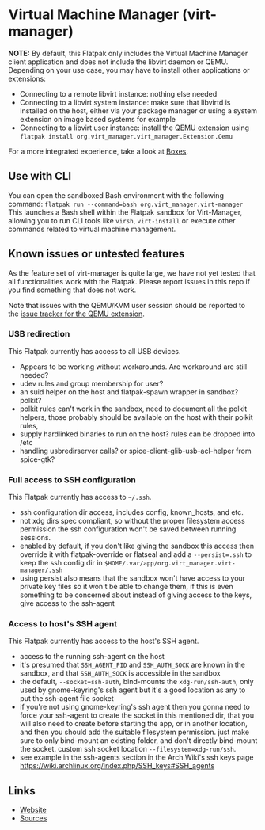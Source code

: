 # Virtual Machine Manager (virt-manager)

**NOTE:** By default, this Flatpak only includes the Virtual Machine Manager
client application and does not include the libvirt daemon or QEMU. Depending
on your use case, you may have to install other applications or extensions:

- Connecting to a remote libvirt instance: nothing else needed
- Connecting to a libvirt system instance: make sure that libvirtd is installed
  on the host, either via your package manager or using a system extension on
  image based systems for example
- Connecting to a libvirt user instance: install the
  [QEMU extension](https://github.com/flathub/org.virt_manager.virt_manager.Extension.Qemu)
  using `flatpak install org.virt_manager.virt_manager.Extension.Qemu`

For a more integrated experience, take a look at
[Boxes](https://flathub.org/apps/org.gnome.Boxes).

## Use with CLI

You can open the sandboxed Bash environment with the following command:
```flatpak run --command=bash org.virt_manager.virt-manager```
This launches a Bash shell within the Flatpak sandbox for Virt-Manager, allowing you to run CLI tools like `virsh`, `virt-install` or execute other commands related to virtual machine management.

## Known issues or untested features

As the feature set of virt-manager is quite large, we have not yet tested that
all functionalities work with the Flatpak. Please report issues in this repo
if you find something that does not work.

Note that issues with the QEMU/KVM user session should be reported to the
[issue tracker for the QEMU extension](https://github.com/flathub/org.virt_manager.virt_manager.Extension.Qemu/issues).

### USB redirection

This Flatpak currently has access to all USB devices.

* Appears to be working without workarounds. Are workaround are still needed?
* udev rules and group membership for user?
* an suid helper on the host and flatpak-spawn wrapper in sandbox? polkit?
* polkit rules can't work in the sandbox, need to document all the polkit
  helpers, those probably should be available on the host with their polkit
  rules,
* supply hardlinked binaries to run on the host? rules can be dropped into /etc
* handling usbredirserver calls? or spice-client-glib-usb-acl-helper from
  spice-gtk?

### Full access to SSH configuration

This Flatpak currently has access to `~/.ssh`.

* ssh configuration dir access, includes config, known_hosts, and etc.
* not xdg dirs spec compliant, so without the proper filesystem access
  permission the ssh configuration won't be saved between running sessions.
* enabled by default, if you don't like giving the sandbox this access then
  override it with flatpak-override or flatseal and add a `--persist=.ssh` to
  keep the ssh config dir in
  `$HOME/.var/app/org.virt_manager.virt-manager/.ssh`
* using persist also means that the sandbox won't have access to your private
  key files so it won't be able to change them, if this is even something to be
  concerned about instead of giving access to the keys, give access to the
  ssh-agent

### Access to host's SSH agent

This Flatpak currently has access to the host's SSH agent.

* access to the running ssh-agent on the host
* it's presumed that `SSH_AGENT_PID` and `SSH_AUTH_SOCK` are known in the
  sandbox, and that `SSH_AUTH_SOCK` is accessible in the sandbox
* the default, `--socket=ssh-auth`, bind-mounts the `xdg-run/ssh-auth`, only
  used by gnome-keyring's ssh agent but it's a good location as any to put the
  ssh-agent file socket
* if you're not using gnome-keyring's ssh agent then you gonna need to force
  your ssh-agent to create the socket in this mentioned dir, that you will also
  need to create before starting the app, or in another location, and then you
  should add the suitable filesystem permission. just make sure to only
  bind-mount an existing folder, and don't directly bind-mount the socket.
  custom ssh socket location `--filesystem=xdg-run/ssh`.
* see example in the ssh-agents section in the Arch Wiki's ssh keys page
  <https://wiki.archlinux.org/index.php/SSH_keys#SSH_agents>

## Links

- [Website](https://virt-manager.org/)
- [Sources](https://github.com/virt-manager/virt-manager)
